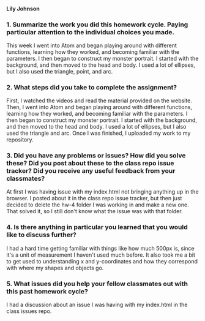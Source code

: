 #### Lily Johnson

### 1. Summarize the work you did this homework cycle. Paying particular attention to the individual choices you made.
This week I went into Atom and began playing around with different functions, learning how they worked, and becoming familiar with the parameters. I then began to construct my monster portrait. I started with the background, and then moved to the head and body. I used a lot of ellipses, but I also used the triangle, point, and arc.
### 2. What steps did you take to complete the assignment?
First, I watched the videos and read the material provided on the website. Then, I went into Atom and began playing around with different functions, learning how they worked, and becoming familiar with the parameters. I then began to construct my monster portrait. I started with the background, and then moved to the head and body. I used a lot of ellipses, but I also used the triangle and arc. Once I was finished, I uploaded my work to my repository.
### 3. Did you have any problems or issues? How did you solve these? Did you post about these to the class repo issue tracker? Did you receive any useful feedback from your classmates?
At first I was having issue with my index.html not bringing anything up in the browser. I posted about it in the class repo issue tracker, but then just decided to delete the hw-4 folder I was working in and make a new one. That solved it, so I still don't know what the issue was with that folder.
### 4. Is there anything in particular you learned that you would like to discuss further?
I had a hard time getting familiar with things like how much 500px is, since it's a unit of measurement I haven't used much before. It also took me a bit to get used to understanding x and y-coordinates and how they correspond with where my shapes and objects go.
### 5. What issues did you help your fellow classmates out with this past homework cycle?
I had a discussion about an issue I was having with my index.html in the class issues repo.
